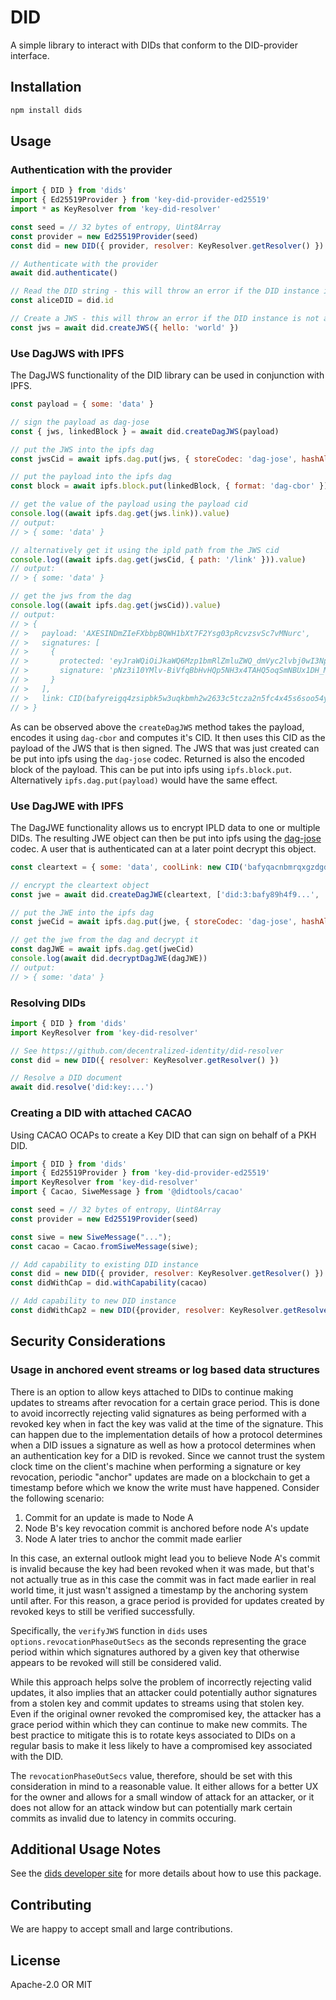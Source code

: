 # DID

A simple library to interact with DIDs that conform to the DID-provider interface.

## Installation

```sh
npm install dids
```

## Usage

### Authentication with the provider

```js
import { DID } from 'dids'
import { Ed25519Provider } from 'key-did-provider-ed25519'
import * as KeyResolver from 'key-did-resolver'

const seed = // 32 bytes of entropy, Uint8Array
const provider = new Ed25519Provider(seed)
const did = new DID({ provider, resolver: KeyResolver.getResolver() })

// Authenticate with the provider
await did.authenticate()

// Read the DID string - this will throw an error if the DID instance is not authenticated
const aliceDID = did.id

// Create a JWS - this will throw an error if the DID instance is not authenticated
const jws = await did.createJWS({ hello: 'world' })
```

### Use DagJWS with IPFS

The DagJWS functionality of the DID library can be used in conjunction with IPFS.

```js
const payload = { some: 'data' }

// sign the payload as dag-jose
const { jws, linkedBlock } = await did.createDagJWS(payload)

// put the JWS into the ipfs dag
const jwsCid = await ipfs.dag.put(jws, { storeCodec: 'dag-jose', hashAlg: 'sha2-256' })

// put the payload into the ipfs dag
const block = await ipfs.block.put(linkedBlock, { format: 'dag-cbor' })

// get the value of the payload using the payload cid
console.log((await ipfs.dag.get(jws.link)).value)
// output:
// > { some: 'data' }

// alternatively get it using the ipld path from the JWS cid
console.log((await ipfs.dag.get(jwsCid, { path: '/link' })).value)
// output:
// > { some: 'data' }

// get the jws from the dag
console.log((await ipfs.dag.get(jwsCid)).value)
// output:
// > {
// >   payload: 'AXESINDmZIeFXbbpBQWH1bXt7F2Ysg03pRcvzsvSc7vMNurc',
// >   signatures: [
// >     {
// >       protected: 'eyJraWQiOiJkaWQ6Mzp1bmRlZmluZWQ_dmVyc2lvbj0wI3NpZ25pbmciLCJhbGciOiJFUzI1NksifQ',
// >       signature: 'pNz3i10YMlv-BiVfqBbHvHQp5NH3x4TAHQ5oqSmNBUx1DH_MONa_VBZSP2o9r9epDdbRRBLQjrIeigdDWoXrBQ'
// >     }
// >   ],
// >   link: CID(bafyreigq4zsipbk5w3uqkbmh2w2633c5tcza2n5fc4x45s6soo54ynxk3q)
// > }
```

As can be observed above the `createDagJWS` method takes the payload, encodes it using `dag-cbor` and computes it's CID. It then uses this CID as the payload of the JWS that is then signed. The JWS that was just created can be put into ipfs using the `dag-jose` codec. Returned is also the encoded block of the payload. This can be put into ipfs using `ipfs.block.put`. Alternatively `ipfs.dag.put(payload)` would have the same effect.

### Use DagJWE with IPFS

The DagJWE functionality allows us to encrypt IPLD data to one or multiple DIDs. The resulting JWE object can then be put into ipfs using the [dag-jose](https://github.com/ceramicnetwork/js-dag-jose) codec. A user that is authenticated can at a later point decrypt this object.

```js
const cleartext = { some: 'data', coolLink: new CID('bafyqacnbmrqxgzdgdeaui') }

// encrypt the cleartext object
const jwe = await did.createDagJWE(cleartext, ['did:3:bafy89h4f9...', 'did:key:za234...'])

// put the JWE into the ipfs dag
const jweCid = await ipfs.dag.put(jwe, { storeCodec: 'dag-jose', hashAlg: 'sha2-256' })

// get the jwe from the dag and decrypt it
const dagJWE = await ipfs.dag.get(jweCid)
console.log(await did.decryptDagJWE(dagJWE))
// output:
// > { some: 'data' }
```

### Resolving DIDs

```js
import { DID } from 'dids'
import KeyResolver from 'key-did-resolver'

// See https://github.com/decentralized-identity/did-resolver
const did = new DID({ resolver: KeyResolver.getResolver() })

// Resolve a DID document
await did.resolve('did:key:...')
```

### Creating a DID with attached CACAO

Using CACAO OCAPs to create a Key DID that can sign on behalf of a PKH DID.

```js
import { DID } from 'dids'
import { Ed25519Provider } from 'key-did-provider-ed25519'
import KeyResolver from 'key-did-resolver'
import { Cacao, SiweMessage } from '@didtools/cacao'

const seed = // 32 bytes of entropy, Uint8Array
const provider = new Ed25519Provider(seed)

const siwe = new SiweMessage("...");
const cacao = Cacao.fromSiweMessage(siwe);

// Add capability to existing DID instance
const did = new DID({ provider, resolver: KeyResolver.getResolver() })
const didWithCap = did.withCapability(cacao)

// Add capability to new DID instance
const didWithCap2 = new DID({provider, resolver: KeyResolver.getResolver(), capability: cacao})
```

## Security Considerations

### Usage in anchored event streams or log based data structures

There is an option to allow keys attached to DIDs to continue making updates to streams after revocation for a certain grace period. This is done to avoid incorrectly rejecting valid signatures as being performed with a revoked key when in fact the key was valid at the time of the signature. This can happen due to the implementation details of how a protocol determines when a DID issues a signature as well as how a protocol determines when an authentication key for a DID is revoked. Since we cannot trust the system clock time on the client's machine when performing a signature or key revocation, periodic "anchor" updates are made on a blockchain to get a timestamp before which we know the write must have happened. Consider the following scenario:

1. Commit for an update is made to Node A
2. Node B's key revocation commit is anchored before node A's update
3. Node A later tries to anchor the commit made earlier

In this case, an external outlook might lead you to believe Node A's commit is invalid because the key had been revoked when it was made, but that's not actually true as in this case the commit was in fact made earlier in real world time, it just wasn't assigned a timestamp by the anchoring system until after. For this reason, a grace period is provided for updates created by revoked keys to still be verified successfully.

Specifically, the `verifyJWS` function in `dids` uses `options.revocationPhaseOutSecs` as the seconds representing the grace period within which signatures authored by a given key that otherwise appears to be revoked will still be considered valid.

While this approach helps solve the problem of incorrectly rejecting valid updates, it also implies that an attacker could potentially author signatures from a stolen key and commit updates to streams using that stolen key. Even if the original owner revoked the compromised key, the attacker has a grace period within which they can continue to make new commits. The best practice to mitigate this is to rotate keys associated to DIDs on a regular basis to make it less likely to have a compromised key associated with the DID.

The `revocationPhaseOutSecs` value, therefore, should be set with this consideration in mind to a reasonable value. It either allows for a better UX for the owner and allows for a small window of attack for an attacker, or it does not allow for an attack window but can potentially mark certain commits as invalid due to latency in commits occuring.

## Additional Usage Notes

See the [dids developer site](https://did.js.org/) for more details about how to use this package.

## Contributing
We are happy to accept small and large contributions.

## License
Apache-2.0 OR MIT
